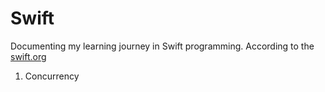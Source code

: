 # Swift
Documenting my learning journey in Swift programming. 
According to the [swift.org](https://docs.swift.org/swift-book/documentation/the-swift-programming-language)

01. Concurrency
